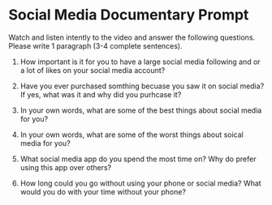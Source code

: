 # Social Media Documentary Prompt

Watch and listen intently to the video and answer the following questions.
Please write 1 paragraph (3-4 complete sentences). 

1. How important is it for you to have a large social media following and or a lot of likes on your social media account?

2. Have you ever purchased somthing becuase you saw it on social media? If yes, what was it and why
did you purhcase it?

3. In your own words, what are some of the best things about social media for you?

4. In your own words, what are some of the worst things about soical media for you?

5. What social media app do you spend the most time on? Why do prefer using this app over others?

6. How long could you go without using your phone or social media? What would you do with your time
without your phone?